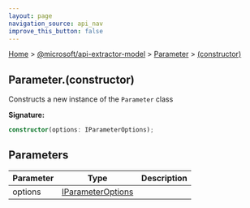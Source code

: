 ```yaml
---
layout: page
navigation_source: api_nav
improve_this_button: false
---
```



[Home](./index.md) &gt; [@microsoft/api-extractor-model](./api-extractor-model.md) &gt; [Parameter](./api-extractor-model.parameter.md) &gt; [(constructor)](./api-extractor-model.parameter._constructor_.md)

## Parameter.(constructor)

Constructs a new instance of the `Parameter` class

<b>Signature:</b>

```typescript
constructor(options: IParameterOptions);
```

## Parameters

|  Parameter | Type | Description |
|  --- | --- | --- |
|  options | [IParameterOptions](./api-extractor-model.iparameteroptions.md) |  |
